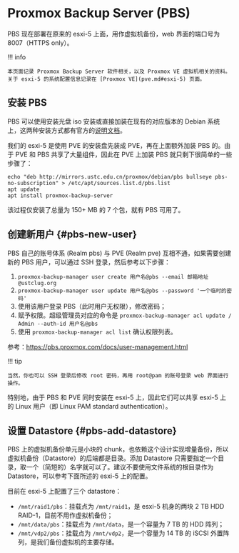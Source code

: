 # Proxmox Backup Server (PBS)

PBS 现在部署在原来的 esxi-5 上面，用作虚拟机备份，web 界面的端口号为 8007（HTTPS only）。

!!! info

    本页面记录 Proxmox Backup Server 软件相关，以及 Proxmox VE 虚拟机相关的资料。关于 esxi-5 的系统配置信息记录在 [Proxmox VE](pve.md#esxi-5) 页面。

## 安装 PBS

PBS 可以使用安装光盘 iso 安装或直接加装在现有的对应版本的 Debian 系统上，这两种安装方式都有官方的[说明文档][pbs-installation]。

我们的 esxi-5 是使用 PVE 的安装盘先装成 PVE，再在上面额外加装 PBS 的。由于 PVE 和 PBS 共享了大量组件，因此在 PVE 上加装 PBS 就只剩下很简单的一些步骤了：

```shell
echo "deb http://mirrors.ustc.edu.cn/proxmox/debian/pbs bullseye pbs-no-subscription" > /etc/apt/sources.list.d/pbs.list
apt update
apt install proxmox-backup-server
```

该过程仅安装了总量为 150+ MB 的 7 个包，就有 PBS 可用了。

  [pbs-installation]: https://pbs.proxmox.com/docs/installation.html

## 创建新用户 {#pbs-new-user}

PBS 自己的账号体系 (Realm pbs) 与 PVE (Realm pve) 互相不通，如果需要创建新的 PBS 用户，可以通过 SSH 登录，然后参考以下步骤：

1. `proxmox-backup-manager user create 用户名@pbs --email 邮箱地址@ustclug.org`
2. `proxmox-backup-manager user update 用户名@pbs --password '一个临时的密码'`
3. 使用该用户登录 PBS（此时用户无权限），修改密码；
4. 赋予权限。超级管理员对应的命令是 `proxmox-backup-manager acl update / Admin --auth-id 用户名@pbs`
5. 使用 `proxmox-backup-manager acl list` 确认权限列表。

参考：<https://pbs.proxmox.com/docs/user-management.html>

!!! tip

    当然，你也可以 SSH 登录后修改 root 密码，再用 root@pam 的账号登录 web 界面进行操作。

特别地，由于 PBS 和 PVE 同时安装在 esxi-5 上，因此它们可以共享 esxi-5 上的 Linux 用户（即 Linux PAM standard authentication）。

## 设置 Datastore {#pbs-add-datastore}

PBS 上的虚拟机备份单元是小块的 chunk，也依赖这个设计实现增量备份，所以虚拟机备份（Datastore）的后端都是目录。添加 Datastore 只需要指定一个目录，取一个（简短的）名字就可以了。建议不要使用文件系统的根目录作为 Datastore，可以参考下面所述的 esxi-5 上的配置。

目前在 esxi-5 上配置了三个 datastore：

- `/mnt/raid1/pbs`：挂载点为 `/mnt/raid1`，是 esxi-5 机身的两块 2 TB HDD RAID-1，目前不用作虚拟机备份；
- `/mnt/data/pbs`：挂载点为 `/mnt/data`，是一个容量为 7 TB 的 HDD 阵列；
- `/mnt/vdp2/pbs`：挂载点为 `/mnt/vdp2`，是一个容量为 14 TB 的 iSCSI 外置阵列，是我们备份虚拟机的主要存储。
